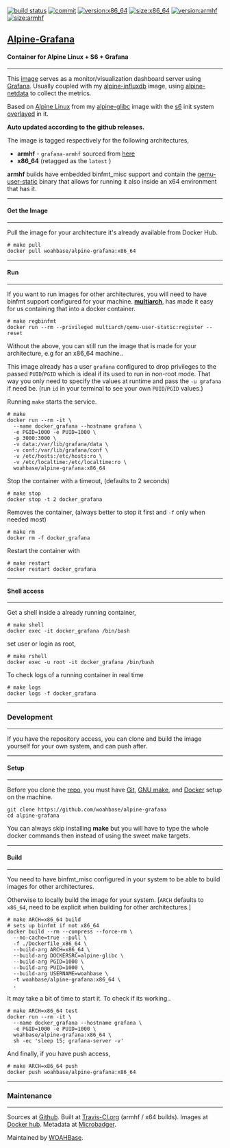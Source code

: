 [![build status][251]][232] [![commit][255]][231] [![version:x86_64][256]][235] [![size:x86_64][257]][235] [![version:armhf][258]][236] [![size:armhf][259]][236]

## [Alpine-Grafana][234]
#### Container for Alpine Linux + S6 + Grafana
---

This [image][233] serves as a monitor/visualization dashboard
server using [Grafana][135]. Usually coupled with my
[alpine-influxdb][136] image, using [alpine-netdata][137] to
collect the metrics.

Based on [Alpine Linux][131] from my [alpine-glibc][132] image
with the [s6][133] init system [overlayed][134] in it.

**Auto updated according to the github releases.**

The image is tagged respectively for the following architectures,
* **armhf**  - `grafana-armhf` sourced from [here][138]
* **x86_64** (retagged as the `latest` )

**armhf** builds have embedded binfmt_misc support and contain the
[qemu-user-static][105] binary that allows for running it also inside
an x64 environment that has it.

---
#### Get the Image
---

Pull the image for your architecture it's already available from
Docker Hub.

```
# make pull
docker pull woahbase/alpine-grafana:x86_64
```

---
#### Run
---

If you want to run images for other architectures, you will need
to have binfmt support configured for your machine. [**multiarch**][104],
has made it easy for us containing that into a docker container.

```
# make regbinfmt
docker run --rm --privileged multiarch/qemu-user-static:register --reset
```

Without the above, you can still run the image that is made for your
architecture, e.g for an x86_64 machine..

This image already has a user `grafana` configured to drop
privileges to the passed `PUID`/`PGID` which is ideal if its used
to run in non-root mode. That way you only need to specify the
values at runtime and pass the `-u grafana` if need be. (run `id`
in your terminal to see your own `PUID`/`PGID` values.)

Running `make` starts the service.

```
# make
docker run --rm -it \
  --name docker_grafana --hostname grafana \
  -e PGID=1000 -e PUID=1000 \
  -p 3000:3000 \
  -v data:/var/lib/grafana/data \
  -v conf:/var/lib/grafana/conf \
  -v /etc/hosts:/etc/hosts:ro \
  -v /etc/localtime:/etc/localtime:ro \
  woahbase/alpine-grafana:x86_64
```

Stop the container with a timeout, (defaults to 2 seconds)

```
# make stop
docker stop -t 2 docker_grafana
```

Removes the container, (always better to stop it first and `-f`
only when needed most)

```
# make rm
docker rm -f docker_grafana
```

Restart the container with

```
# make restart
docker restart docker_grafana
```

---
#### Shell access
---

Get a shell inside a already running container,

```
# make shell
docker exec -it docker_grafana /bin/bash
```

set user or login as root,

```
# make rshell
docker exec -u root -it docker_grafana /bin/bash
```

To check logs of a running container in real time

```
# make logs
docker logs -f docker_grafana
```

---
### Development
---

If you have the repository access, you can clone and
build the image yourself for your own system, and can push after.

---
#### Setup
---

Before you clone the [repo][231], you must have [Git][101], [GNU make][102],
and [Docker][103] setup on the machine.

```
git clone https://github.com/woahbase/alpine-grafana
cd alpine-grafana
```
You can always skip installing **make** but you will have to
type the whole docker commands then instead of using the sweet
make targets.

---
#### Build
---

You need to have binfmt_misc configured in your system to be able
to build images for other architectures.

Otherwise to locally build the image for your system.
[`ARCH` defaults to `x86_64`, need to be explicit when building
for other architectures.]

```
# make ARCH=x86_64 build
# sets up binfmt if not x86_64
docker build --rm --compress --force-rm \
  --no-cache=true --pull \
  -f ./Dockerfile_x86_64 \
  --build-arg ARCH=x86_64 \
  --build-arg DOCKERSRC=alpine-glibc \
  --build-arg PGID=1000 \
  --build-arg PUID=1000 \
  --build-arg USERNAME=woahbase \
  -t woahbase/alpine-grafana:x86_64 \
  .
```

It may take a bit of time to start it. To check if its working..

```
# make ARCH=x86_64 test
docker run --rm -it \
  --name docker_grafana --hostname grafana \
  -e PGID=1000 -e PUID=1000 \
  woahbase/alpine-grafana:x86_64 \
  sh -ec 'sleep 15; grafana-server -v'
```

And finally, if you have push access,

```
# make ARCH=x86_64 push
docker push woahbase/alpine-grafana:x86_64
```

---
### Maintenance
---

Sources at [Github][106]. Built at [Travis-CI.org][107] (armhf / x64 builds). Images at [Docker hub][108]. Metadata at [Microbadger][109].

Maintained by [WOAHBase][204].

[101]: https://git-scm.com
[102]: https://www.gnu.org/software/make/
[103]: https://www.docker.com
[104]: https://hub.docker.com/r/multiarch/qemu-user-static/
[105]: https://github.com/multiarch/qemu-user-static/releases/
[106]: https://github.com/
[107]: https://travis-ci.org/
[108]: https://hub.docker.com/
[109]: https://microbadger.com/

[131]: https://alpinelinux.org/
[132]: https://hub.docker.com/r/woahbase/alpine-glibc
[133]: https://skarnet.org/software/s6/
[134]: https://github.com/just-containers/s6-overlay
[135]: https://grafana.com
[136]: https://hub.docker.com/r/woahbase/alpine-influxdb
[137]: https://hub.docker.com/r/woahbase/alpine-netdata
[138]: https://github.com/fg2it/grafana-on-raspberry/releases

[201]: https://github.com/woahbase
[202]: https://travis-ci.org/woahbase/
[203]: https://hub.docker.com/u/woahbase
[204]: https://woahbase.online/

[231]: https://github.com/woahbase/alpine-grafana
[232]: https://travis-ci.org/woahbase/alpine-grafana
[233]: https://hub.docker.com/r/woahbase/alpine-grafana
[234]: https://woahbase.online/#/images/alpine-grafana
[235]: https://microbadger.com/images/woahbase/alpine-grafana:x86_64
[236]: https://microbadger.com/images/woahbase/alpine-grafana:armhf

[251]: https://travis-ci.org/woahbase/alpine-grafana.svg?branch=master

[255]: https://images.microbadger.com/badges/commit/woahbase/alpine-grafana.svg

[256]: https://images.microbadger.com/badges/version/woahbase/alpine-grafana:x86_64.svg
[257]: https://images.microbadger.com/badges/image/woahbase/alpine-grafana:x86_64.svg

[258]: https://images.microbadger.com/badges/version/woahbase/alpine-grafana:armhf.svg
[259]: https://images.microbadger.com/badges/image/woahbase/alpine-grafana:armhf.svg
